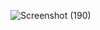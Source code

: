 ![Screenshot (190)](https://github.com/user-attachments/assets/679a09d0-d537-4527-81d7-298c980d0b89)
